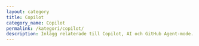 ```yaml
---
layout: category
title: Copilot
category_name: Copilot
permalink: /kategori/copilot/
description: Inlägg relaterade till Copilot, AI och GitHub Agent-mode.
---
```

